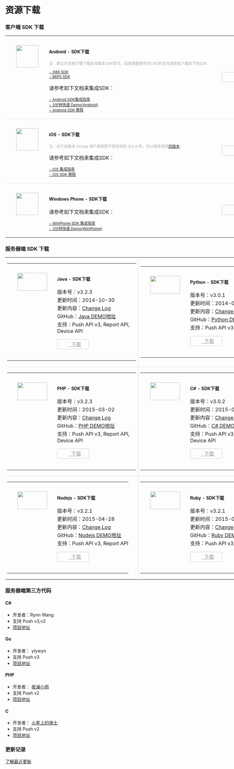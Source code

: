 # 资源下载
### 客户端 SDK 下载

<div class="row">
      <div class="col-md-8" style="width:850px">
            <div class="panel panel-default">
                  <div class = "panel-content home_section">
                        <table width="100%"   cellspacing="100" >
                              <tr>
                                    <td width="140" style="text-align: center;padding: 30px 0;vertical-align: top;"><img src="../image/resource_android.png" width="71" height="71" /></td>
                                    <td style="padding: 20px 0;">
                                          <h4 style="font-weight: bold;font-size: 14px;">Android - SDK下载</h4>
                                          <p style="font-size: 12px; color:#aaa;">注：默认开发者只需下载标准版本SDK即可，如果需要额外的CPU的支持请单独下载如下的SDK</p>
                                          <ul style="list-style: none;margin: 0;padding: 0;font-size: 12px;">
                                                <li><a href="https://www.jpush.cn/downloads/sdk/android-with-x86/">- X86 SDK</a></li>
                                                <li><a href="https://www.jpush.cn/downloads/sdk/android-with-mips/">- MIPS SDK</a></li>
                                          </ul>
                                          <p>请参考如下文档来集成SDK：</p>
                                          <ul style="list-style: none;margin: 0;padding: 0;font-size: 12px;">
                                                <li><a href="../guideline/android_guide">- Android SDK集成指南</a></li>
                                                <li><a href="../guideline/android_3m">- 3分钟快速 Demo(Android)</a></li>
                                                <li><a href="../client/android_tutorials">- Android SDK 教程</a></li>
                                          </ul>
                                    </td>
                                    <td width="180" style="text-align: center;vertical-align: middle">
                                          <a href="https://www.jpush.cn/downloads/sdk/android/" style="display: inline-block; height: 30px; line-height: 30px; width: 100px; border: 1px solid #ccc;border-radius: 3px;color: #999;font-size: 12px;">
                                                <i style="display: inline-block; width: 11px; height: 11px; background: url(../image/resource_sdk_download.png) 0 0;vertical-align: middle;"></i>&nbsp;&nbsp;下载
                                          </a>
                                    </td>
                              </tr> 
                              <tr style="border-top: 1px solid #ddd">
                                    <td width="140" style="text-align: center;padding: 30px 0;vertical-align: top;"><img src="../image/resource_ios.png" width="71" height="71" /></td>
                                    <td style="padding: 20px 0;">
                                          <h4 style="font-weight: bold;font-size: 14px;">iOS - SDK下载</h4>
                                          <p style="font-size: 12px; color:#aaa;">注：对于旧版本 XCode 用户或者暂不想支持到 IOS 8 的，可以继续使用<a href="http://docs.jpush.cn/download/attachments/7864408/JPush-iOS-SDK-1.7.4.zip?version=1&modificationDate=1411121271000">旧版本</a>。</p>
                                          <p>请参考如下文档来集成SDK：</p>
                                          <ul style="list-style: none;margin: 0;padding: 0;font-size: 12px;">
                                                <li><a href="../guideline/ios_guide">- iOS 集成指南</a></li>
                                                <li><a href="../client/ios_tutorials">- iOS SDK 教程</a></li>
                                          </ul>
                                    </td>
                                    <td width="180" style="text-align: center;vertical-align: middle">
                                          <a href="https://www.jpush.cn/downloads/sdk/ios8/" style="display: inline-block; height: 30px; line-height: 30px; width: 100px; border: 1px solid #ccc;border-radius: 3px;color: #999;font-size: 12px;">
                                                <i style="display: inline-block; width: 11px; height: 11px; background: url(../image/resource_sdk_download.png) 0 0;vertical-align: middle;"></i>&nbsp;&nbsp;下载
                                          </a>
                                    </td>
                              </tr>     
                              <tr style="border-top: 1px solid #ddd">
                                    <td width="140" style="text-align: center;padding: 30px 0;vertical-align: top;"><img src="../image/resource_wp.png" width="71" height="71" /></td>
                                    <td style="padding: 20px 0;">
                                          <h4 style="font-weight: bold;font-size: 14px;">Windows Phone - SDK下载</h4>
                                          <p>请参考如下文档来集成SDK：</p>
                                          <ul style="list-style: none;margin: 0;padding: 0;font-size: 12px;">
                                                <li><a href="../guideline/winphone_guide">- WinPhone SDK 集成指南</a></li>
                                                <li><a href="../guideline/winphone_3m">- 3分钟快速 Demo(WinPhone)</a></li>
                                          </ul>
                                    </td>
                                    <td width="180" style="text-align: center;vertical-align: middle">
                                          <a href="https://www.jpush.cn/downloads/sdk/winphone/" style="display: inline-block; height: 30px; line-height: 30px; width: 100px; border: 1px solid #ccc;border-radius: 3px;color: #999;font-size: 12px;">
                                                <i style="display: inline-block; width: 11px; height: 11px; background: url(../image/resource_sdk_download.png) 0 0;vertical-align: middle;"></i>&nbsp;&nbsp;下载
                                          </a>
                                    </td>
                              </tr>    
                        </table>
                  </div>      
            </div>
      </div>
</div>


### 服务器端 SDK 下载
<div class="row">
      <div class="col-md-8" style="width:850px">
            <div class="panel panel-default">
                  <div class = "panel-content home_section">
                        <table width="100%"   cellspacing="0" style="font-size: 12px;">
                              <tr>
                                    <td width="50%" style="border-right: 1px solid #ddd;">
                                          <table widht="100%">
                                                <tr>
                                                      <td width="160" style="text-align: center; padding: 30px 0; vertical-align: top;">
                                                            <img src="../image/resource_sdk_java.png" width="95" height="57" />
                                                      </td>
                                                      <td style="padding: 20px 0;">
                                                            <h4 style="font-weight: bold;font-size: 14px;">Java - SDK下载</h4>
                                                            <p style="margin: 2px 0;">版本号：v3.2.3</p>
                                                            <p style="margin: 2px 0;">更新时间：2014-10-30</p>
                                                            <p style="margin: 2px 0;">更新内容：<a href="https://github.com/jpush/jpush-api-java-client/releases">Change Log</a></p>
                                                            <p style="margin: 2px 0;">GitHub：<a href="https://github.com/jpush/jpush-api-java-client">Java DEMO地址</a></p>
                                                            <p style="margin: 2px 0 10px;">支持：Push API v3, Report API, Device API</p>
                                                            <p><a href="http://docs.jpush.cn/download/attachments/2228302/jpush-client-3.2.3.zip?version=2&modificationDate=1415166491000" style="display: inline-block; height: 30px; line-height: 30px; width: 100px; border: 1px solid #ccc;border-radius: 3px;color: #999;text-align: center;">
                                                                  <i style="vertical-align: middle; display: inline-block; width: 11px; height: 11px; background: url(../image/resource_sdk_download.png) 0 0;"></i style="vertical-align: middle;">&nbsp;&nbsp;下载
                                                            </a></p>
                                                      </td>
                                                </tr>
                                          </table>
                                    </td>
                                    <td width="50%">
                                          <table widht="100%">
                                                <tr>
                                                      <td width="160" style="text-align: center; padding: 30px 0; vertical-align: top;">
                                                            <img src="../image/resource_sdk_python.png" width="95" height="57" />
                                                      </td>
                                                      <td style="padding: 20px 0;">
                                                            <h4 style="font-weight: bold;font-size: 14px;">Python - SDK下载</h4>
                                                            <p style="margin: 2px 0;">版本号：v3.0.1</p>
                                                            <p style="margin: 2px 0;">更新时间：2014-06-28</p>
                                                            <p style="margin: 2px 0;">更新内容：<a href="https://github.com/jpush/jpush-api-python-client/releases">Change Log</a></p>
                                                            <p style="margin: 2px 0;">GitHub：<a href="https://github.com/jpush/jpush-api-python-client">Python DEMO地址</a></p>
                                                            <p style="margin: 2px 0 10px;">支持：Push API v3</p>
                                                            <p><a href="http://docs.jpush.cn/download/attachments/2228302/jpush-api-python-client-3.0.1.zip?version=1&modificationDate=1404872913000" style="display: inline-block; height: 30px; line-height: 30px; width: 100px; border: 1px solid #ccc;border-radius: 3px;color: #999;text-align: center;">
                                                                  <i style="vertical-align: middle; display: inline-block; width: 11px; height: 11px; background: url(../image/resource_sdk_download.png) 0 0;"></i style="vertical-align: middle;">&nbsp;&nbsp;下载
                                                            </a></p>
                                                      </td>
                                                </tr>
                                          </table>
                                    </td>
                              </tr>
                              <tr style="border-top: 1px solid #ddd;">
                                    <td width="50%" style="border-right: 1px solid #ddd;">
                                          <table widht="100%">
                                                <tr>
                                                      <td width="160" style="text-align: center; padding: 30px 0; vertical-align: top;">
                                                            <img src="../image/resource_sdk_php.png" width="95" height="57" />
                                                      </td>
                                                      <td style="padding: 20px 0;">
                                                            <h4 style="font-weight: bold;font-size: 14px;">PHP - SDK下载</h4>
                                                            <p style="margin: 2px 0;">版本号：v3.2.3</p>
                                                            <p style="margin: 2px 0;">更新时间：2015-03-02</p>
                                                            <p style="margin: 2px 0;">更新内容：<a href="https://github.com/jpush/jpush-api-php-client/releases">Change Log</a></p>
                                                            <p style="margin: 2px 0;">GitHub：<a href="https://github.com/jpush/jpush-api-php-client">PHP DEMO地址</a></p>
                                                            <p style="margin: 2px 0 10px;">支持：Push API v3, Report API, Device API</p>
                                                            <p><a href="http://docs.jpush.cn/download/attachments/2228302/jpush-api-php-client-3.2.3.zip?version=1&modificationDate=1425299557000" style="display: inline-block; height: 30px; line-height: 30px; width: 100px; border: 1px solid #ccc;border-radius: 3px;color: #999;text-align: center;">
                                                                  <i style="vertical-align: middle; display: inline-block; width: 11px; height: 11px; background: url(../image/resource_sdk_download.png) 0 0;"></i style="vertical-align: middle;">&nbsp;&nbsp;下载
                                                            </a></p>
                                                      </td>
                                                </tr>
                                          </table>
                                    </td>
                                    <td width="50%">
                                          <table widht="100%">
                                                <tr>
                                                      <td width="160" style="text-align: center; padding: 30px 0; vertical-align: top;">
                                                            <img src="../image/resource_sdk_csharp.png" width="95" height="57" />
                                                      </td>
                                                      <td style="padding: 20px 0;">
                                                            <h4 style="font-weight:   bold;font-size: 14px;">C# - SDK下载</h4>
                                                            <p style="margin: 2px 0;">版本号：v3.0.2</p>
                                                            <p style="margin: 2px 0;">更新时间：2015-05-06</p>
                                                            <p style="margin: 2px 0;">更新内容：<a href="https://github.com/jpush/jpush-api-csharp-client/releases">Change Log</a></p>
                                                            <p style="margin: 2px 0;">GitHub：<a href="https://github.com/jpush/jpush-api-csharp-client">C# DEMO地址</a></p>
                                                            <p style="margin: 2px 0 10px;">支持：Push API v3, Report API, Device API</p>
                                                            <p><a href="http://docs.jpush.cn/download/attachments/2228302/jpush-api-csharp-client-3.0.2.zip?version=1&modificationDate=1430877786942" style="display: inline-block; height: 30px; line-height: 30px; width: 100px; border: 1px solid #ccc;border-radius: 3px;color: #999;text-align: center;">
                                                                  <i style="vertical-align: middle; display: inline-block; width: 11px; height: 11px; background: url(../image/resource_sdk_download.png) 0 0;"></i style="vertical-align: middle;">&nbsp;&nbsp;下载
                                                            </a></p>
                                                      </td>
                                                </tr>
                                          </table>
                                    </td>
                              </tr>
                              <tr style="border-top: 1px solid #ddd;">
                                    <td width="50%" style="border-right: 1px solid #ddd;">
                                          <table widht="100%">
                                                <tr>
                                                      <td width="160" style="text-align: center; padding: 30px 0; vertical-align: top;">
                                                            <img src="../image/resource_sdk_nodejs.png" width="95" height="57" />
                                                      </td>
                                                      <td style="padding: 20px 0;">
                                                            <h4 style="font-weight: bold;font-size: 14px;">Nodejs - SDK下载</h4>
                                                            <p style="margin: 2px 0;">版本号：v3.2.1</p>
                                                            <p style="margin: 2px 0;">更新时间：2015-04-28</p>
                                                            <p style="margin: 2px 0;">更新内容：<a href="https://github.com/jpush/jpush-api-nodejs-client/releases">Change Log</a></p>
                                                            <p style="margin: 2px 0;">GitHub：<a href="https://github.com/jpush/jpush-api-nodejs-client">Nodejs DEMO地址</a></p>
                                                            <p style="margin: 2px 0 10px;">支持：Push API v3, Report API</p>
                                                            <p><a href="http://docs.jpush.cn/download/attachments/2228302/jpush-api-nodejs-client-3.2.1.zip?version=1&modificationDate=1430203561724" style="display: inline-block; height: 30px; line-height: 30px; width: 100px; border: 1px solid #ccc;border-radius: 3px;color: #999;text-align: center;">
                                                                  <i style="vertical-align: middle; display: inline-block; width: 11px; height: 11px; background: url(../image/resource_sdk_download.png) 0 0;"></i style="vertical-align: middle;">&nbsp;&nbsp;下载
                                                            </a></p>
                                                      </td>
                                                </tr>
                                          </table>
                                    </td>
                                    <td width="50%">
                                          <table widht="100%">
                                                <tr>
                                                      <td width="160" style="text-align: center; padding: 30px 0; vertical-align: top;">
                                                            <img src="../image/resource_sdk_ruby.png" width="95" height="57" />
                                                      </td>
                                                      <td style="padding: 20px 0;">
                                                            <h4 style="font-weight: bold;font-size: 14px;">Ruby - SDK下载</h4>
                                                            <p style="margin: 2px 0;">版本号：v3.2.1</p>
                                                            <p style="margin: 2px 0;">更新时间：2015-01-28</p>
                                                            <p style="margin: 2px 0;">更新内容：<a href="https://github.com/jpush/jpush-api-ruby-client/releases">Change Log</a></p>
                                                            <p style="margin: 2px 0;">GitHub：<a href="https://github.com/jpush/jpush-api-ruby-client">Ruby DEMO地址</a></p>
                                                            <p style="margin: 2px 0 10px;">支持：Push API v3, Report API</p>
                                                            <p><a href="http://docs.jpush.cn/download/attachments/2228302/jpush-api-ruby-client-3.2.1.zip?version=1&modificationDate=1425871465976" style="display: inline-block; height: 30px; line-height: 30px; width: 100px; border: 1px solid #ccc;border-radius: 3px;color: #999;text-align: center;">
                                                                  <i style="vertical-align: middle; display: inline-block; width: 11px; height: 11px; background: url(../image/resource_sdk_download.png) 0 0;"></i style="vertical-align: middle;">&nbsp;&nbsp;下载
                                                            </a></p>
                                                      </td>
                                                </tr>
                                          </table>
                                    </td>
                              </tr>
                        </table>
                  </div>
            </div>
      </div>
</div>



### 服务器端第三方代码

#### <p>C\#</p>

+ 开发者：Rynn Wang 
+ 支持 Push v3,v2 
+ [项目地址](https://jpush.codeplex.com/)

#### Go

+ 开发者： ylywyn
+ 支持 Push v3
+ [项目地址](https://github.com/ylywyn/jpush-api-go-client)

#### PHP

+ 开发者： [夜澜小雨](http://www.yelanxiaoyu.com)
+ 支持 Push v2
+ [项目地址](http://www.yelanxiaoyu.com/code/phonegap%E5%BC%80%E5%8F%91/jpush_push_php_server.html)

#### C

+ 开发者： [火星上的骑士](http://www.weibo.com/issacsonjj)
+ 支持 Push v2
+ [项目地址](https://github.com/issacsonjj/JPushDemo)


### 更新记录

[了解最近更新][11]

[0]: https://www.jpush.cn/downloads/sdk/android/
[1]: ../guideline/android_guide
[2]: ../guideline/android_3m
[3]: ../client/android_tutorials
[4]: http://www.jpush.cn/downloads/sdk/ios8
[5]: http://docs.jpush.cn/download/attachments/7864408/JPush-iOS-SDK-1.7.4.zip?version=1&modificationDate=1411121271000
[6]: ../guideline/ios_guide
[7]: ../client/ios_tutorials
[8]: https://www.jpush.cn/downloads/sdk/winphone/
[9]: ../guideline/winphone_guide
[10]: ../guideline/winphone_3m
[11]: ../updates
